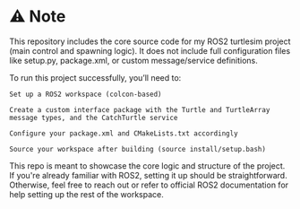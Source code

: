 # ⚠️ Note

This repository includes the core source code for my ROS2 turtlesim project (main control and spawning logic). It does not include full configuration files like setup.py, package.xml, or custom message/service definitions.

To run this project successfully, you’ll need to:

    Set up a ROS2 workspace (colcon-based)

    Create a custom interface package with the Turtle and TurtleArray message types, and the CatchTurtle service

    Configure your package.xml and CMakeLists.txt accordingly

    Source your workspace after building (source install/setup.bash)

This repo is meant to showcase the core logic and structure of the project. If you're already familiar with ROS2, setting it up should be straightforward. Otherwise, feel free to reach out or refer to official ROS2 documentation for help setting up the rest of the workspace.
